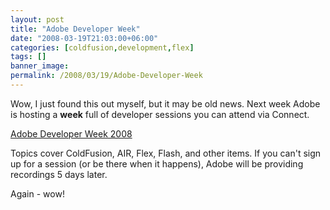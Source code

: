 ```yaml
---
layout: post
title: "Adobe Developer Week"
date: "2008-03-19T21:03:00+06:00"
categories: [coldfusion,development,flex]
tags: []
banner_image: 
permalink: /2008/03/19/Adobe-Developer-Week
---
```


Wow, I just found this out myself, but it may be old news. Next week Adobe is hosting a <b>week</b> full of developer sessions you can attend via Connect. 

<a href="http://www.adobe.com/cfusion/event/index.cfm?event=detail&id=1200007&loc=en_us">Adobe Developer Week 2008</a>

Topics cover ColdFusion, AIR, Flex, Flash, and other items. If you can't sign up for a session (or be there when it happens), Adobe will be providing recordings 5 days later.

Again - wow!